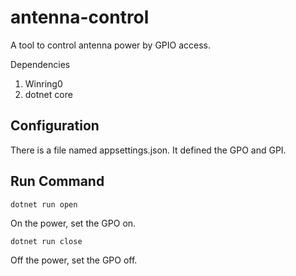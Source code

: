 # antenna-control
A tool to control antenna power by GPIO access.

Dependencies
1. Winring0
2. dotnet core

## Configuration
There is a file named appsettings.json. It defined the GPO and GPI.

## Run Command
`dotnet run open`

On the power, set the GPO on.

`dotnet run close`

Off the power, set the GPO off.
